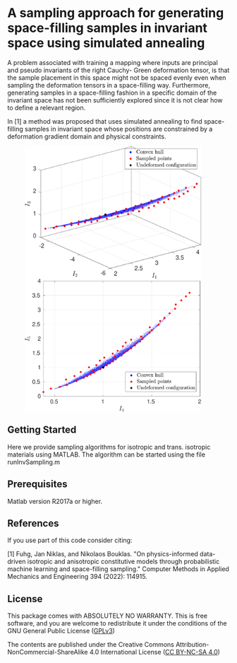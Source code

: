 # A sampling approach for generating space-filling samples in invariant space using simulated annealing
A problem associated with training a mapping where inputs are principal and pseudo invariants of the right Cauchy-
Green deformation tensor, is that the sample placement in this space might not be spaced evenly even when sampling
the deformation tensors in a space-filling way. Furthermore, generating samples in a space-filling fashion in a specific
domain of the invariant space has not been sufficiently explored since it is not clear how to define a relevant region.

In [1] a method was proposed that uses simulated annealing to find space-filling samples in invariant space whose positions are constrained by a deformation gradient domain and physical constraints.





<figure class="center">
  <img align="left" src="Images/I1I3Init.png" width="400" height="300" />
  <img align="center"  src="Images/I4I5Init.png" width="400" height="300"/>
</figure>

## Getting Started

Here we provide sampling algorithms for isotropic and trans. isotropic materials using MATLAB.
The algorithm can be started using the file runInvSampling.m


## Prerequisites

Matlab version R2017a or higher.




## References
If you use part of this code consider citing:

[1] Fuhg, Jan Niklas, and Nikolaos Bouklas. "On physics-informed data-driven isotropic and anisotropic constitutive models through probabilistic machine learning and space-filling sampling." Computer Methods in Applied Mechanics and Engineering 394 (2022): 114915.


## License

This package comes with ABSOLUTELY NO WARRANTY. This is free
software, and you are welcome to redistribute it under the conditions of
the GNU General Public License
([GPLv3](http://www.fsf.org/licensing/licenses/gpl.html))

The contents are published under the 
Creative Commons Attribution-NonCommercial-ShareAlike 4.0 International License
([CC BY-NC-SA 4.0](http://creativecommons.org/licenses/by-nc-sa/4.0/))

